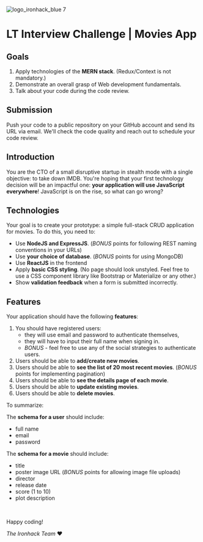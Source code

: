 ![logo_ironhack_blue 7](https://user-images.githubusercontent.com/23629340/40541063-a07a0a8a-601a-11e8-91b5-2f13e4e6b441.png)

# LT Interview Challenge | Movies App 

## Goals
1. Apply technologies of the **MERN stack**. (Redux/Context is not mandatory.)
2. Demonstrate an overall grasp of Web development fundamentals.
3. Talk about your code during the code review.

## Submission
Push your code to a public repository on your GitHub account and send its URL via email. We'll check the code quality and reach out to schedule your code review.

## Introduction
You are the CTO of a small disruptive startup in stealth mode with a single objective: to take down IMDB. You're hoping that your first technology decision will be an impactful one: **your application will use JavaScript everywhere**! JavaScript is on the rise, so what can go wrong?

## Technologies

Your goal is to create your prototype: a simple full-stack CRUD application for movies.
To do this, you need to:
- Use **NodeJS and ExpressJS**.
  (_BONUS_ points for following REST naming conventions in your URLs)
- Use **your choice of database**.
  (_BONUS_ points for using MongoDB)
- Use **ReactJS** in the frontend
- Apply **basic CSS styling**. (No page should look unstyled. Feel free to use a CSS component library like Bootstrap or Materialize or any other.)
- Show **validation feedback** when a form is submitted incorrectly.

## Features

Your application should have the following **features**:
1. You should have registered users:
    - they will use email and password to authenticate themselves,
    - they will have to input their full name when signing in.
    - _BONUS_ - feel free to use any of the social strategies to authenticate users.
2. Users should be able to **add/create new movies**.
3. Users should be able to **see the list of 20 most recent movies**.
  (_BONUS_ points for implementing pagination)
3. Users should be able to **see the details page of each movie**.
4. Users should be able to **update existing movies**.
5. Users should be able to **delete movies**.

To summarize:

The **schema for a user** should include:
- full name
- email
- password

The **schema for a movie** should include:
- title
- poster image URL (_BONUS_ points for allowing image file uploads)
- director
- release date
- score (1 to 10)
- plot description

<br>

Happy coding!

*The Ironhack Team*  :heart: 
